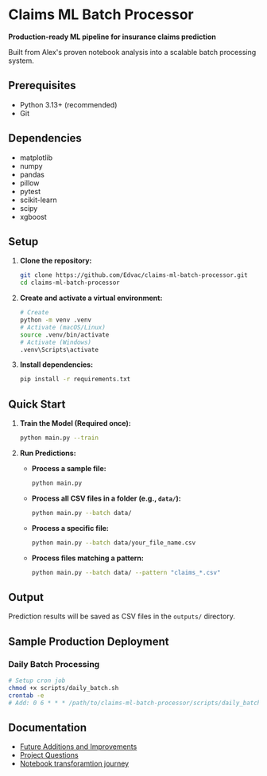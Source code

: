 # Claims ML Batch Processor

**Production-ready ML pipeline for insurance claims prediction**

Built from Alex's proven notebook analysis into a scalable batch processing system.

## Prerequisites

- Python 3.13+ (recommended)
- Git

## Dependencies

- matplotlib
- numpy
- pandas
- pillow
- pytest
- scikit-learn
- scipy
- xgboost

## Setup

1.  **Clone the repository:**
    ```bash
    git clone https://github.com/Edvac/claims-ml-batch-processor.git
    cd claims-ml-batch-processor
    ```

2.  **Create and activate a virtual environment:**
    ```bash
    # Create
    python -m venv .venv
    # Activate (macOS/Linux)
    source .venv/bin/activate
    # Activate (Windows)
    .venv\Scripts\activate
    ```

3.  **Install dependencies:**
    ```bash
    pip install -r requirements.txt
    ```


##  **Quick Start**

1.  **Train the Model (Required once):**
    ```bash
    python main.py --train
    ```

2.  **Run Predictions:**

    *   **Process a sample file:**
        ```bash
        python main.py
        ```
    *   **Process all CSV files in a folder (e.g., `data/`):**
        ```bash
        python main.py --batch data/
        ```
    *   **Process a specific file:**
        ```bash
        python main.py --batch data/your_file_name.csv
        ```
    *   **Process files matching a pattern:**
        ```bash
        python main.py --batch data/ --pattern "claims_*.csv"
        ```

## Output

Prediction results will be saved as CSV files in the `outputs/` directory.

## Sample Production Deployment

### Daily Batch Processing
```bash
# Setup cron job
chmod +x scripts/daily_batch.sh
crontab -e
# Add: 0 6 * * * /path/to/claims-ml-batch-processor/scripts/daily_batch.sh
```


## Documentation

- [Future Additions and Improvements](docs/Enchancements.md)
- [Project Questions](docs/Project_questions.md)
- [Notebook transforamtion journey](docs/TransformationPipelineOverview.md)
